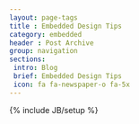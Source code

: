 ```yaml
---
layout: page-tags
title : Embedded Design Tips
category: embedded
header : Post Archive
group: navigation
sections:
 intro: Blog
 brief: Embedded Design Tips
 icon: fa fa-newspaper-o fa-5x
---
```

{% include JB/setup %}



